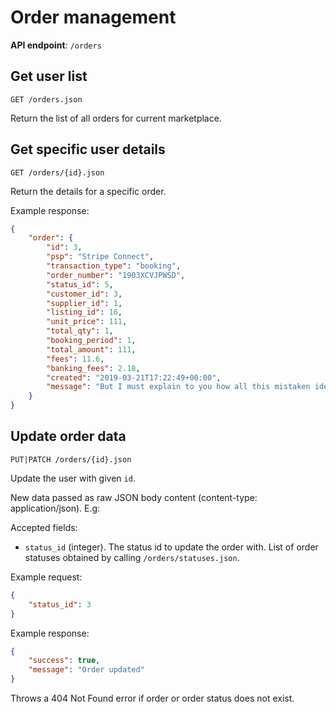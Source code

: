 # Order management

**API endpoint**: `/orders`

## Get user list

`GET /orders.json`

Return the list of all orders for current marketplace.

## Get specific user details

`GET /orders/{id}.json`

Return the details for a specific order.

Example response:

```json
{
    "order": {
        "id": 3,
        "psp": "Stripe Connect",
        "transaction_type": "booking",
        "order_number": "1903XCVJPWSD",
        "status_id": 5,
        "customer_id": 3,
        "supplier_id": 1,
        "listing_id": 16,
        "unit_price": 111,
        "total_qty": 1,
        "booking_period": 1,
        "total_amount": 111,
        "fees": 11.6,
        "banking_fees": 2.18,
        "created": "2019-03-21T17:22:49+00:00",
        "message": "But I must explain to you how all this mistaken idea of denouncing pleasure and praising pain was born and I will give you a complete account of the system, and expound the actual teachings of the great explorer of the truth, the master-builder of human happiness."
    }
}
```

## Update order data

`PUT|PATCH /orders/{id}.json`

Update the user with given `id`. 

New data passed as raw JSON body content (content-type: application/json). E.g:

Accepted fields: 

- `status_id` (integer). The status id to update the order with. List of order statuses obtained by calling `/orders/statuses.json`.  

Example request:

```json
{
    "status_id": 3 
}
```

Example response:

```json
{
    "success": true,
    "message": "Order updated"
}
```

Throws a 404 Not Found error if order or order status does not exist.
